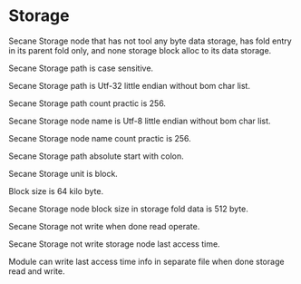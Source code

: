 # Storage

Secane Storage node that has not tool any byte data storage, 
has fold entry in its parent fold only, and none storage block alloc to its data storage.

Secane Storage path is case sensitive.

Secane Storage path is Utf-32 little endian without bom char list.

Secane Storage path count practic is 256.

Secane Storage node name is Utf-8 little endian without bom char list.

Secane Storage node name count practic is 256.

Secane Storage path absolute start with colon.

Secane Storage unit is block.

Block size is 64 kilo byte.

Secane Storage node block size in storage fold data is 512 byte.

Secane Storage not write when done read operate.

Secane Storage not write storage node last access time.

Module can write last access time info in separate file when done storage read and write.